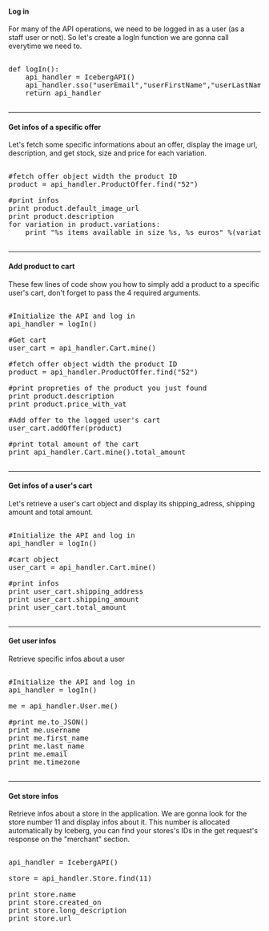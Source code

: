 #### Log in 

For many of the API operations, we need to be logged in as a user (as a staff user or not). So let's create a logIn function we are gonna call everytime we need to.

<pre>

def logIn():
    api_handler = IcebergAPI()
    api_handler.sso("userEmail","userFirstName","userLastName")
    return api_handler

</pre>
* * *

#### Get infos of a specific offer

Let's fetch some specific informations about an offer, display the image url, description, and get stock, size and price for each variation. 

<pre>

#fetch offer object width the product ID
product = api_handler.ProductOffer.find("52")

#print infos
print product.default_image_url
print product.description
for variation in product.variations:
    print "%s items available in size %s, %s euros" %(variation['stock'],variation['name'],variation['price'])

</pre>
* * *

#### Add product to cart

These few lines of code show you how to simply add a product to a specific user's cart, don't forget to pass the 4 required arguments.

<pre>

#Initialize the API and log in
api_handler = logIn()

#Get cart
user_cart = api_handler.Cart.mine()

#fetch offer object width the product ID
product = api_handler.ProductOffer.find("52")

#print propreties of the product you just found
print product.description
print product.price_with_vat

#Add offer to the logged user's cart
user_cart.addOffer(product)

#print total amount of the cart
print api_handler.Cart.mine().total_amount
    
</pre>
* * *


#### Get infos of a user's cart

Let's retrieve a user's cart object and display its shipping_adress, shipping amount and total amount.

<pre>

#Initialize the API and log in
api_handler = logIn()

#cart object
user_cart = api_handler.Cart.mine()

#print infos
print user_cart.shipping_address
print user_cart.shipping_amount
print user_cart.total_amount
    
</pre>
* * *


#### Get user infos

Retrieve specific infos about a user

<pre>

#Initialize the API and log in
api_handler = logIn()

me = api_handler.User.me()

#print me.to_JSON()
print me.username
print me.first_name
print me.last_name
print me.email
print me.timezone

</pre>
* * *


#### Get store infos

Retrieve infos about a store in the application. We are gonna look for the store number 11 and display infos about it. This number is allocated automatically by Iceberg, you can find your stores's IDs in the get request's response on the "merchant" section.

<pre>

api_handler = IcebergAPI()

store = api_handler.Store.find(11)

print store.name
print store.created_on
print store.long_description
print store.url

</pre>



